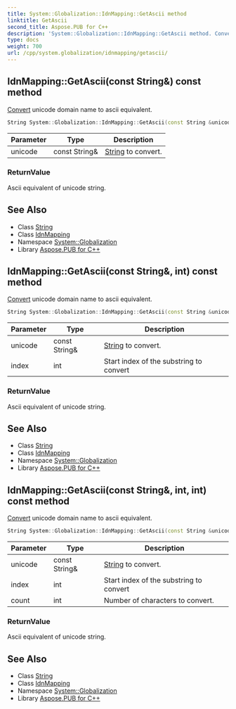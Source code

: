 ```yaml
---
title: System::Globalization::IdnMapping::GetAscii method
linktitle: GetAscii
second_title: Aspose.PUB for C++
description: 'System::Globalization::IdnMapping::GetAscii method. Convert unicode domain name to ascii equivalent in C++.'
type: docs
weight: 700
url: /cpp/system.globalization/idnmapping/getascii/
---
```

## IdnMapping::GetAscii(const String\&) const method


[Convert](../../../system/convert/) unicode domain name to ascii equivalent.

```cpp
String System::Globalization::IdnMapping::GetAscii(const String &unicode) const
```


| Parameter | Type | Description |
| --- | --- | --- |
| unicode | const String\& | [String](../../../system/string/) to convert. |

### ReturnValue

Ascii equivalent of unicode string.

## See Also

* Class [String](../../../system/string/)
* Class [IdnMapping](../)
* Namespace [System::Globalization](../../)
* Library [Aspose.PUB for C++](../../../)
## IdnMapping::GetAscii(const String\&, int) const method


[Convert](../../../system/convert/) unicode domain name to ascii equivalent.

```cpp
String System::Globalization::IdnMapping::GetAscii(const String &unicode, int index) const
```


| Parameter | Type | Description |
| --- | --- | --- |
| unicode | const String\& | [String](../../../system/string/) to convert. |
| index | int | Start index of the substring to convert |

### ReturnValue

Ascii equivalent of unicode string.

## See Also

* Class [String](../../../system/string/)
* Class [IdnMapping](../)
* Namespace [System::Globalization](../../)
* Library [Aspose.PUB for C++](../../../)
## IdnMapping::GetAscii(const String\&, int, int) const method


[Convert](../../../system/convert/) unicode domain name to ascii equivalent.

```cpp
String System::Globalization::IdnMapping::GetAscii(const String &unicode, int index, int count) const
```


| Parameter | Type | Description |
| --- | --- | --- |
| unicode | const String\& | [String](../../../system/string/) to convert. |
| index | int | Start index of the substring to convert |
| count | int | Number of characters to convert. |

### ReturnValue

Ascii equivalent of unicode string.

## See Also

* Class [String](../../../system/string/)
* Class [IdnMapping](../)
* Namespace [System::Globalization](../../)
* Library [Aspose.PUB for C++](../../../)
